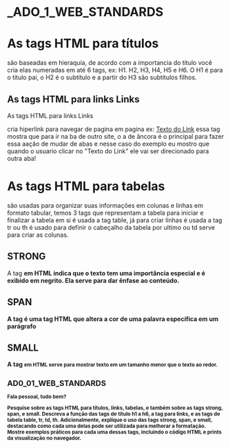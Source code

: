 # _ADO_1_WEB_STANDARDS

# As tags HTML para títulos

 são baseadas em hieraquia, de acordo com a importancia do titulo você cria elas numeradas em até 6 tags, ex: H1. H2, H3, H4, H5 e H6. O H1 é para o titulo pai, o H2 é o subtitulo e a partir do H3 são subtitulos filhos. 

## As tags HTML para links Links

 As tags HTML para links Links </h1> <p> cria hiperlink para navegar de pagina em pagina ex: <a href="https://www.exemplo.com">Texto do Link</a> essa tag mostra que para ir na ba de outro site, o a de âncora é o principal para fazer essa aação de mudar de abas  e nesse caso do exemplo eu mostro que quando o usuario clicar no "Texto do Link" ele vai ser direcionado para outra aba!

# As tags HTML para tabelas
são usadas para organizar suas informações em colunas e linhas em formato tabular, temos 3 tags que representam a tabela para iniciar e finalizar a tabela em si é usada a tag table, já para criar linhas é usada a tag tr ou th é usado para definir o cabeçalho da tabela por ultimo ou td  serve para criar as colunas. 

## STRONG
A tag <strong> em HTML indica que o texto tem uma importância especial e é exibido em 
negrito. Ela serve para dar ênfase ao conteúdo.


 ##  SPAN
A tag <span> é uma tag HTML que altera a cor de uma palavra específica em um parágrafo

 ## SMALL
A tag <small> em HTML serve para mostrar texto em um tamanho menor que o texto ao redor.



## AD0_01_WEB_STANDARDS

Fala pessoal, tudo bem? 

Pesquise sobre as tags HTML para títulos, links, tabelas, e também sobre as tags  strong, span, e small. 
Descreva a função das tags de título h1 a h6, a tag <a> para links, e as tags de tabela table, tr, td, th.
Adicionalmente, explique o uso das tags strong, span, e small, destacando como cada uma delas pode ser utilizada para melhorar a formatação.
Mostre exemplos práticos para cada uma dessas tags, incluindo o código HTML e prints da visualização no navegador. 























